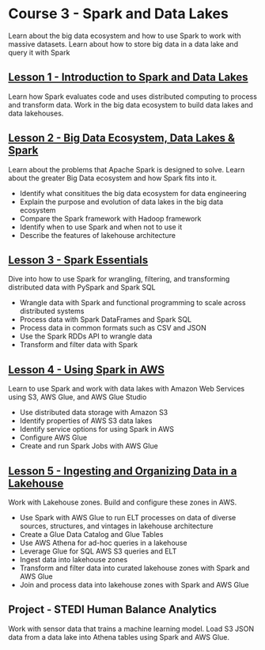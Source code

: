 # Course 3 - Spark and Data Lakes
Learn about the big data ecosystem and how to use Spark to work with massive datasets. 
Learn about how to store big data in a data lake and query it with Spark

## [Lesson 1 - Introduction to Spark and Data Lakes](./L2-big-data-ecosystem/README.md)
Learn how Spark evaluates code and uses distributed computing to process and transform data. Work in the big data ecosystem to build data lakes and data lakehouses. 

## [Lesson 2 - Big Data Ecosystem, Data Lakes & Spark](./L2-big-data-ecosystem/)
Learn about the problems that Apache Spark is designed to solve. Learn about the greater Big Data ecosystem and how Spark fits into it. 
* Identify what consititues the big data ecosystem for data engineering 
* Explain the purpose and evolution of data lakes in the big data ecosystem 
* Compare the Spark framework with Hadoop framework 
* Identify when to use Spark and when not to use it
* Describe the features of lakehouse architecture 

## [Lesson 3 - Spark Essentials](./L3-spark-essentials/)
Dive into how to use Spark for wrangling, filtering, and transforming distributed data with PySpark and Spark SQL 
* Wrangle data with Spark and functional programming to scale across distributed systems
* Process data with Spark DataFrames and Spark SQL
* Process data in common formats such as CSV and JSON
* Use the Spark RDDs API to wrangle data 
* Transform and filter data with Spark

## [Lesson 4 - Using Spark in AWS](./L4-using-spark-in-aws/)
Learn to use Spark and work with data lakes with Amazon Web Services using S3, AWS Glue, and AWS Glue Studio 
* Use distributed data storage with Amazon S3
* Identify properties of AWS S3 data lakes
* Identify service options for using Spark in AWS 
* Configure AWS Glue
* Create and run Spark Jobs with AWS Glue
## [Lesson 5 - Ingesting and Organizing Data in a Lakehouse](./L5-ingesting-and-organizing-data-in-a-lakehouse/)
Work with Lakehouse zones. Build and configure these zones in AWS. 
* Use Spark with AWS Glue to run ELT processes on data of diverse sources, structures, and vintages in lakehouse architecture
* Create a Glue Data Catalog and Glue Tables
* Use AWS Athena for ad-hoc queries in a lakehouse 
* Leverage Glue for SQL AWS S3 queries and ELT
* Ingest data into lakehouse zones
* Transform and filter data into curated lakehouse zones with Spark and AWS Glue
* Join and process data into lakehouse zones with Spark and AWS Glue


## Project - STEDI Human Balance Analytics 
Work with sensor data that trains a machine learning model. Load S3 JSON data from a data lake into Athena tables using Spark and AWS Glue. 